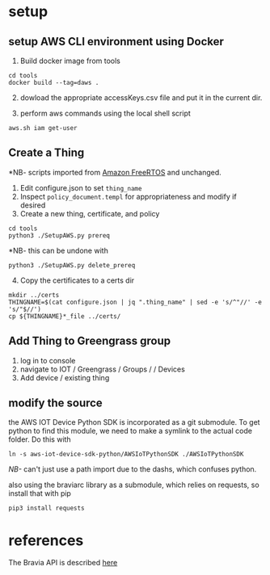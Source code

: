 # setup

## setup AWS CLI environment using Docker 
1. Build docker image from tools 
```
cd tools
docker build --tag=daws .
```

2. dowload the appropriate accessKeys.csv file and put it in the current dir.

3. perform aws commands using the local shell script
```
aws.sh iam get-user
```
## Create a Thing
*NB- scripts imported from [Amazon FreeRTOS](https://github.com/aws/amazon-freertos) and unchanged. 

1. Edit configure.json to set `thing_name`
2. Inspect `policy_document.templ` for appropriateness and modify if desired
3. Create a new thing, certificate, and policy
```
cd tools
python3 ./SetupAWS.py prereq
```
*NB- this can be undone with
```
python3 ./SetupAWS.py delete_prereq
```
4. Copy the certificates to a certs dir
```
mkdir ../certs
THINGNAME=$(cat configure.json | jq ".thing_name" | sed -e 's/^"//' -e 's/"$//')
cp ${THINGNAME}*_file ../certs/
```

## Add Thing to Greengrass group
1. log in to console
2. navigate to IOT / Greengrass / Groups / <group name> / Devices
3. Add device / existing thing


## modify the source
the AWS IOT Device Python SDK is incorporated as a git submodule. To get python to find this module, we need to make a symlink to the actual code folder.  Do this with
```
ln -s aws-iot-device-sdk-python/AWSIoTPythonSDK ./AWSIoTPythonSDK
```
*NB-* can't just use a path import due to the dashs, which confuses python.  

also using the braviarc library as a submodule, which relies on requests, so install that with pip
```
pip3 install requests
```



# references
The Bravia API is described [here](https://pro-bravia.sony.net/develop/integrate/rest-api/spec/getting-started/)

